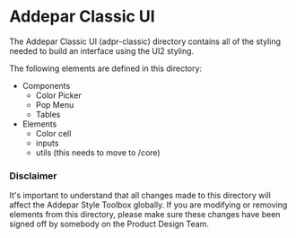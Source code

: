 # Addepar Classic UI
The Addepar Classic UI (adpr-classic) directory contains all of the styling needed to build an interface using the UI2 styling.

The following elements are defined in this directory:
- Components
  - Color Picker
  - Pop Menu
  - Tables
- Elements
  - Color cell
  - inputs
  - utils (this needs to move to /core)

### Disclaimer
It's important to understand that all changes made to this directory will affect the Addepar Style Toolbox globally. If you are modifying or removing elements from this directory, please make sure these changes have been signed off by somebody on the Product Design Team.
